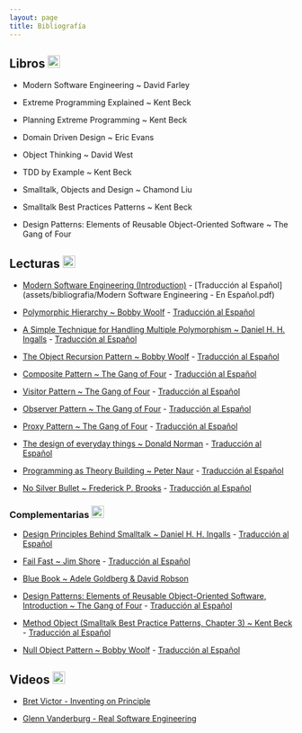 ```yaml
---
layout: page
title: Bibliografía
---
```


## Libros  <img alt="github icon" width="22px" src="https://icongr.am/clarity/book.svg?size=148&color=currentColor" /> 

- Modern Software Engineering ~ David Farley

- Extreme Programming Explained ~ Kent Beck

- Planning Extreme Programming ~ Kent Beck

- Domain Driven Design ~ Eric Evans

- Object Thinking ~ David West

- TDD by Example ~ Kent Beck

- Smalltalk, Objects and Design ~ Chamond Liu

- Smalltalk Best Practices Patterns ~ Kent Beck

- Design Patterns: Elements of Reusable Object-Oriented Software ~ The Gang of Four

## Lecturas <img alt="github icon" width="22px" src="https://icongr.am/octicons/book.svg?size=128&color=currentColor" /> 

- [Modern Software Engineering (Introduction)](assets/bibliografia/modern-software-engineering-intro.pdf) - [Traducción al Español](assets/bibliografia/Modern Software Engineering - En Español.pdf)

- [Polymorphic Hierarchy ~ Bobby Woolf](assets/bibliografia/polymorphic-hierarchy.pdf) - [Traducción al Español](assets/bibliografia/jerarquia-polimorfica.pdf)

- [A Simple Technique for Handling Multiple Polymorphism ~ Daniel H. H. Ingalls](assets/bibliografia/simple-technique-for-handling-multiple-polymorphism.pdf) - [Traducción al Español](assets/bibliografia/una-tecnica-simple-para-manejar-polimorfismo-multiple.pdf)

- [The Object Recursion Pattern ~ Bobby Woolf](assets/bibliografia/object-recusion-pattern.pdf) - [Traducción al Español](assets/bibliografia/object-recursion-esp.pdf)

- [Composite Pattern ~ The Gang of Four](assets/bibliografia/composite-pattern.pdf) - [Traducción al Español](assets/bibliografia/patron-compuesto-GoF.pdf)

- [Visitor Pattern ~ The Gang of Four](assets/bibliografia/visitor-pattern.pdf) - [Traducción al Español](assets/bibliografia/patron-visitante-GoF.pdf)

- [Observer Pattern ~ The Gang of Four](assets/bibliografia/Observer.pdf) - [Traducción al Español](assets/bibliografia/Patron-Observer-GoF.pdf)

- [Proxy Pattern ~ The Gang of Four](assets/bibliografia/Proxy.pdf) - [Traducción al Español](assets/bibliografia/Patron-Proxy-GoF.pdf)

- [The design of everyday things ~ Donald Norman](assets/bibliografia/the-design-of-everyday-things.pdf) - [Traducción al Español](assets/bibliografia/la-psicologia-de-los-objetos-cotidianos.pdf)

- [Programming as Theory Building ~ Peter Naur](assets/bibliografia/programming-as-theory-building.pdf) - [Traducción al Español](assets/bibliografia/la-programacion-como-construccion-de-teoria.pdf)

- [No Silver Bullet ~ Frederick P. Brooks](assets/bibliografia/no-silver-bullet.pdf) - [Traducción al Español](https://gist.github.com/esparta/582e43af7b803e0aaf69)

### Complementarias <img alt="github icon" width="22px" src="https://icongr.am/octicons/book.svg?size=128&color=currentColor" /> 

- [Design Principles Behind Smalltalk ~ Daniel H. H. Ingalls](https://www.cs.virginia.edu/~evans/cs655/readings/smalltalk.html) - [Traducción al Español](https://drive.google.com/file/d/1O6eT8gYyoJQzi09K8nqp22vkR8wfNKWH/view)

- [Fail Fast ~ Jim Shore](assets/bibliografia/fail-fast.pdf) - [Traducción al Español](assets/bibliografia/fallar-rapido.pdf)

- [Blue Book ~ Adele Goldberg & David Robson](http://stephane.ducasse.free.fr/FreeBooks/BlueBook/Bluebook.pdf)

- [Design Patterns: Elements of Reusable Object-Oriented Software, Introduction ~ The Gang of Four](assets/bibliografia/intro-design-patterns.pdf) - [Traducción al Español](assets/bibliografia/intro-design-patterns-esp.pdf)

- [Method Object (Smalltalk Best Practice Patterns, Chapter 3) ~ Kent Beck](assets/bibliografia/method-object.pdf) - [Traducción al Español](assets/bibliografia/Method-object-esp.pdf)

- [Null Object Pattern ~ Bobby Woolf](assets/bibliografia/null-object-pattern.pdf) - [Traducción al Español](assets/bibliografia/objeto-nulo-bobby-woolf.pdf)

## Videos <img alt="github icon" width="22px" src="https://icongr.am/clarity/film-strip.svg?size=148&color=currentColor" /> 

- [Bret Victor - Inventing on Principle](https://www.youtube.com/watch?v=8QiPFmIMxFc)

- [Glenn Vanderburg - Real Software Engineering](https://www.youtube.com/watch?v=NP9AIUT9nos)
